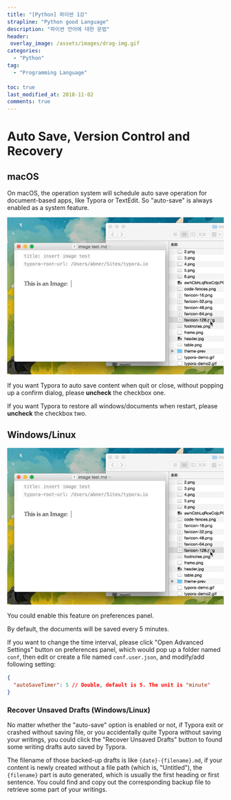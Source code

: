 ```yaml
---
title: "[Python] 파이썬 1강"
strapline: "Python good Language"
description: "파이썬 언어에 대한 문법"
header:
 overlay_image: /assets/images/drag-img.gif
categories:
  - "Python"
tag:
  - "Programming Language"
  
toc: true
last_modified_at: 2018-11-02
comments: true
---
```


# Auto Save, Version Control and Recovery

## macOS

On macOS, the operation system will schedule auto save operation for document-based apps, like Typora or TextEdit. So "auto-save" is always enabled as a system feature.

![general](/assets/images/drag-img.gif)

If you want Typora to auto save content when quit or close, without popping up a confirm dialog, please **uncheck** the checkbox one.

If you want Typora to restore all windows/documents when restart, please **uncheck** the checkbox two.

## Windows/Linux 

 ![Snip20161027_2](/assets/images/drag-img.gif)

You could enable this feature on preferences panel.

By default, the documents will be saved every 5 minutes. 

If you want to change the time interval, please click "Open Advanced Settings" button on preferences panel, which would pop up a folder named `conf`, then edit or create a file named `conf.user.json`, and modify/add following setting:

```json
{
  "autoSaveTimer": 5 // Double, default is 5. The unit is "minute"
}
```

### Recover Unsaved Drafts (Windows/Linux)

No matter whether the "auto-save" option is enabled or not, if Typora exit or crashed without saving file, or you accidentally quite Typora without saving your writings, you could click the "Recover Unsaved Drafts" button to found some writing drafts auto saved by Typora.

The filename of those backed-up drafts is like `{date}-{filename}.md`, if your content is newly created without a file path (which is, "Untitled"), the `{filename}` part is auto generated, which is usually the first heading or first sentence. You could find and copy out the corresponding backup file to retrieve some part of your writings.


